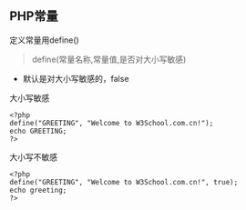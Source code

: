 PHP常量
--
定义常量用define()

> define(常量名称,常量值,是否对大小写敏感)
- 默认是对大小写敏感的，false

大小写敏感
```
<?php
define("GREETING", "Welcome to W3School.com.cn!");
echo GREETING;
?>
```

大小写不敏感
```
<?php
define("GREETING", "Welcome to W3School.com.cn!", true);
echo greeting;
?>

```

